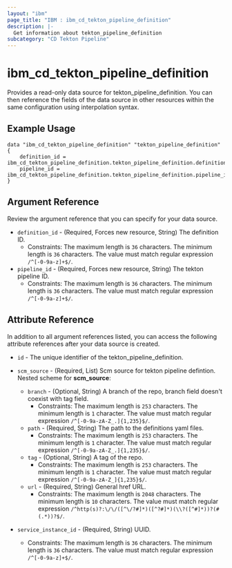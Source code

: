 ```yaml
---
layout: "ibm"
page_title: "IBM : ibm_cd_tekton_pipeline_definition"
description: |-
  Get information about tekton_pipeline_definition
subcategory: "CD Tekton Pipeline"
---
```


# ibm_cd_tekton_pipeline_definition

Provides a read-only data source for tekton_pipeline_definition. You can then reference the fields of the data source in other resources within the same configuration using interpolation syntax.

## Example Usage

```hcl
data "ibm_cd_tekton_pipeline_definition" "tekton_pipeline_definition" {
	definition_id = ibm_cd_tekton_pipeline_definition.tekton_pipeline_definition.definition_id
	pipeline_id = ibm_cd_tekton_pipeline_definition.tekton_pipeline_definition.pipeline_id
}
```

## Argument Reference

Review the argument reference that you can specify for your data source.

* `definition_id` - (Required, Forces new resource, String) The definition ID.
  * Constraints: The maximum length is `36` characters. The minimum length is `36` characters. The value must match regular expression `/^[-0-9a-z]+$/`.
* `pipeline_id` - (Required, Forces new resource, String) The tekton pipeline ID.
  * Constraints: The maximum length is `36` characters. The minimum length is `36` characters. The value must match regular expression `/^[-0-9a-z]+$/`.

## Attribute Reference

In addition to all argument references listed, you can access the following attribute references after your data source is created.

* `id` - The unique identifier of the tekton_pipeline_definition.
* `scm_source` - (Required, List) Scm source for tekton pipeline defintion.
Nested scheme for **scm_source**:
	* `branch` - (Optional, String) A branch of the repo, branch field doesn't coexist with tag field.
	  * Constraints: The maximum length is `253` characters. The minimum length is `1` character. The value must match regular expression `/^[-0-9a-zA-Z_.]{1,235}$/`.
	* `path` - (Required, String) The path to the definitions yaml files.
	  * Constraints: The maximum length is `253` characters. The minimum length is `1` character. The value must match regular expression `/^[-0-9a-zA-Z_.]{1,235}$/`.
	* `tag` - (Optional, String) A tag of the repo.
	  * Constraints: The maximum length is `253` characters. The minimum length is `1` character. The value must match regular expression `/^[-0-9a-zA-Z_]{1,235}$/`.
	* `url` - (Required, String) General href URL.
	  * Constraints: The maximum length is `2048` characters. The minimum length is `10` characters. The value must match regular expression `/^http(s)?:\/\/([^\/?#]*)([^?#]*)(\\?([^#]*))?(#(.*))?$/`.

* `service_instance_id` - (Required, String) UUID.
  * Constraints: The maximum length is `36` characters. The minimum length is `36` characters. The value must match regular expression `/^[-0-9a-z]+$/`.

